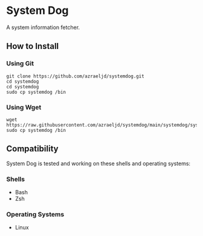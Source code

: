 # System Dog
A system information fetcher.
## How to Install
### Using Git
```
git clone https://github.com/azraeljd/systemdog.git
cd systemdog
cd systemdog
sudo cp systemdog /bin
```
### Using Wget
```
wget https://raw.githubusercontent.com/azraeljd/systemdog/main/systemdog/systemdog
sudo cp systemdog /bin
```
## Compatibility
System Dog is tested and working on these shells and operating systems:
### Shells
- Bash
- Zsh
### Operating Systems
- Linux
